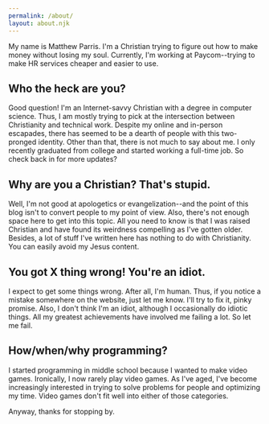 ```yaml
---
permalink: /about/
layout: about.njk
---
```


My name is Matthew Parris. I'm a Christian trying to figure out how to make money without losing my soul. Currently, I'm working at Paycom--trying to make HR services cheaper and easier to use.

## Who the heck are you?

Good question! I'm an Internet-savvy Christian with a degree in computer science. Thus, I am mostly trying to pick at the intersection between Christianity and technical work. Despite my online and in-person escapades, there has seemed to be a dearth of people with this two-pronged identity. Other than that, there is not much to say about me. I only recently graduated from college and started working a full-time job. So check back in for more updates?

## Why are you a Christian? That's stupid.

Well, I'm not good at apologetics or evangelization--and the point of this blog isn't to convert people to my point of view. Also, there's not enough space here to get into this topic. All you need to know is that I was raised Christian and have found its weirdness compelling as I've gotten older. Besides, a lot of stuff I've written here has nothing to do with Christianity. You can easily avoid my Jesus content.

## You got X thing wrong! You're an idiot.

I expect to get some things wrong. After all, I'm human. Thus, if you notice a mistake somewhere on the website, just let me know. I'll try to fix it, pinky promise. Also, I don't think I'm an idiot, although I occasionally do idiotic things. All my greatest achievements have involved me failing a lot. So let me fail.

## How/when/why programming?

I started programming in middle school because I wanted to make video games. Ironically, I now rarely play video games. As I've aged, I've become increasingly interested in trying to solve problems for people and optimizing my time. Video games don't fit well into either of those categories.

Anyway, thanks for stopping by.